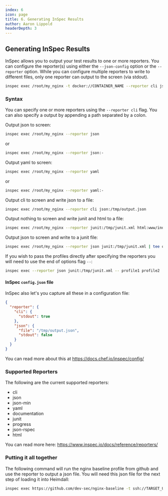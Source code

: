 ```yaml
---
index: 6
icon: page
title: 6. Generating InSpec Results
author: Aaron Lippold
headerDepth: 3
---
```


## Generating InSpec Results

InSpec allows you to output your test results to one or more reporters. You can configure the reporter(s) using either the `--json-config` option or the `--reporter` option. While you can configure multiple reporters to write to different files, only one reporter can output to the screen (via stdout).

```sh
inspec exec /root/my_nginx -t docker://CONTAINER_NAME --reporter cli json:baseline_output.json
```

### Syntax

You can specify one or more reporters using the `--reporter cli` flag. You can also specify a output by appending a path separated by a colon.

Output json to screen:

```sh
inspec exec /root/my_nginx --reporter json
```
or
```sh
inspec exec /root/my_nginx --reporter json:-
```

Output yaml to screen:

```sh
inspec exec /root/my_nginx --reporter yaml
```
or
```sh
inspec exec /root/my_nginx --reporter yaml:-
```

Output cli to screen and write json to a file:

```sh
inspec exec /root/my_nginx --reporter cli json:/tmp/output.json
```

Output nothing to screen and write junit and html to a file:

```sh
inspec exec /root/my_nginx --reporter junit:/tmp/junit.xml html:www/index.html
```
Output json to screen and write to a junit file:

```sh
inspec exec /root/my_nginx --reporter json junit:/tmp/junit.xml | tee out.json
```

If you wish to pass the profiles directly after specifying the reporters you will need to use the end of options flag `--`:

```sh
inspec exec --reporter json junit:/tmp/junit.xml -- profile1 profile2
```

#### InSpec `config.json` file

InSpec also let's you capture all these in a  configuration file:

```json
{
  "reporter": {
    "cli": {
      "stdout": true
    },
    "json": {
      "file": "/tmp/output.json",
      "stdout": false
    }
  }
}
```
You can read more about this at <https://docs.chef.io/inspec/config/>
### Supported Reporters

The following are the current supported reporters:

- cli
- json
- json-min
- yaml
- documentation
- junit
- progress
- json-rspec
- html

You can read more here: <https://www.inspec.io/docs/reference/reporters/>

### Putting it all together

The following command will run the nginx baseline profile from github and use the reporter to output a json file. You will need this json file for the next step of loading it into Heimdall:

```sh
inspec exec https://github.com/dev-sec/nginx-baseline -t ssh://TARGET_USERNAME:TARGET_PASSWORD@TARGET_IP --reporter cli json:baseline_output.json
```
